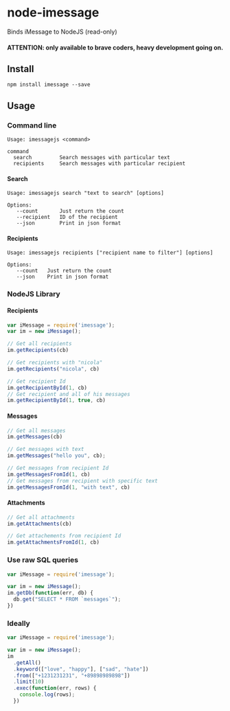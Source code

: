 # node-imessage

Binds iMessage to NodeJS (read-only)

#### ATTENTION: only available to brave coders, heavy development going on.

## Install

```
npm install imessage --save
```

## Usage

### Command line

```
Usage: imessagejs <command>

command     
  search         Search messages with particular text
  recipients     Search messages with particular recipient
```

#### Search

```
Usage: imessagejs search "text to search" [options]

Options:
   --count       Just return the count
   --recipient   ID of the recipient
   --json        Print in json format
```

#### Recipients

```
Usage: imessagejs recipients ["recipient name to filter"] [options]

Options:
   --count   Just return the count
   --json    Print in json format
```

### NodeJS Library

#### Recipients

```javascript
var iMessage = require('imessage');
var im = new iMessage();

// Get all recipients
im.getRecipients(cb)

// Get recipients with "nicola"
im.getRecipients("nicola", cb)

// Get recipient Id
im.getRecipientById(1, cb)
// Get recipient and all of his messages
im.getRecipientById(1, true, cb)
```

#### Messages

```javascript
// Get all messages
im.getMessages(cb)

// Get messages with text
im.getMessages("hello you", cb);

// Get messages from recipient Id
im.getMessagesFromId(1, cb)
// Get messages from recipient with specific text
im.getMessagesFromId(1, "with text", cb)
```

#### Attachments

```javascript
// Get all attachments
im.getAttachments(cb)

// Get attachements from recipient Id
im.getAttachmentsFromId(1, cb)
```

### Use raw SQL queries

```javascript
var iMessage = require('imessage');

var im = new iMessage();
im.getDb(function(err, db) {
  db.get("SELECT * FROM `messages`");
})
```

### Ideally

```javascript
var iMessage = require('imessage');

var im = new iMessage();
im
  .getAll()
  .keyword(["love", "happy"], ["sad", "hate"])
  .from(["+1231231231", "+89898989898"])
  .limit(10)
  .exec(function(err, rows) {
    console.log(rows);
  })
```